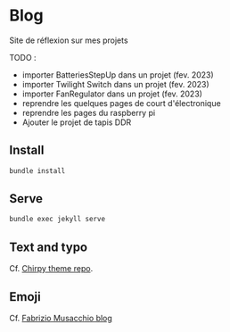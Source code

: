 # Blog

Site de réflexion sur mes projets

TODO :

- importer BatteriesStepUp dans un projet (fev. 2023)
- importer Twilight Switch dans un projet (fev. 2023)
- importer FanRegulator dans un projet (fev. 2023)
- reprendre les quelques pages de court d'électronique
- reprendre les pages du raspberry pi
- Ajouter le projet de tapis DDR

## Install

```zsh
bundle install
```

## Serve

```zsh
bundle exec jekyll serve
```

## Text and typo

Cf. [Chirpy theme repo](https://github.com/cotes2020/jekyll-theme-chirpy/blob/master/_posts/2019-08-08-text-and-typography.md).

## Emoji

Cf. [Fabrizio Musacchio blog](https://www.fabriziomusacchio.com/blog/2021-08-16-emojis_for_Jekyll/#smileys--emotion)

